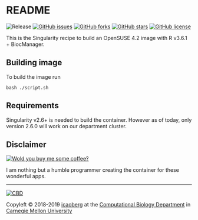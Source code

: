 # README
![Release](https://img.shields.io/badge/release-prealpha-red.svg)
[![GitHub issues](https://img.shields.io/github/issues/icaoberg/singularity-r-base-biocmanager.svg)](https://github.com/icaoberg/singularity-r-base-biocmanager/issues)
[![GitHub forks](https://img.shields.io/github/forks/icaoberg/singularity-r-base-biocmanager.svg)](https://github.com/icaoberg/singularity-r-base-biocmanager/network)
[![GitHub stars](https://img.shields.io/github/stars/icaoberg/singularity-r-base-biocmanager.svg)](https://github.com/icaoberg/singularity-r-base-biocmanager/stargazers)
[![GitHub license](https://img.shields.io/badge/license-GPLv3-blue.svg)](https://www.gnu.org/licenses/quick-guide-gplv3.en.html)

This is the Singularity recipe to build an OpenSUSE 4.2 image with R v3.6.1 + BiocManager.

##  Building image
To build the image run

```
bash ./script.sh
```

## Requirements
Singularity v2.6+ is needed to build the container. However as of today, only version 2.6.0 will work on our department cluster.

## Disclaimer

[![Wold you buy me some coffee?](https://www.buymeacoffee.com/assets/img/custom_images/orange_img.png)](https://www.buymeacoffee.com/icaoberg)

I am nothing but a humble programmer creating the container for these wonderful apps.

---
[![CBD](http://www.cbd.cmu.edu/wp-content/uploads/2017/07/wordpress-default.png)](http://www.cbd.cmu.edu)

Copyleft © 2018-2019 [icaoberg](http://www.andrew.cmu.edu/~icaoberg) at the [Computational Biology Department](http://www.cbd.cmu.edu) in [Carnegie Mellon University](http://www.cmu.edu)
